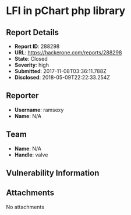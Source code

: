 # LFI in pChart php library

## Report Details
- **Report ID**: 288298
- **URL**: https://hackerone.com/reports/288298
- **State**: Closed
- **Severity**: high
- **Submitted**: 2017-11-08T03:36:11.788Z
- **Disclosed**: 2018-05-09T22:22:33.254Z

## Reporter
- **Username**: ramsexy
- **Name**: N/A

## Team
- **Name**: N/A
- **Handle**: valve

## Vulnerability Information


## Attachments
No attachments
